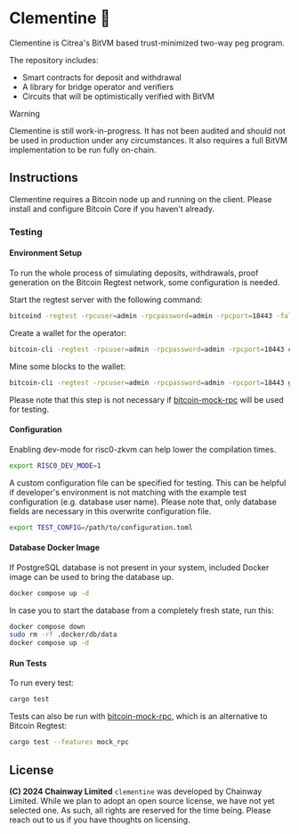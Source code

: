 # Clementine 🍊

Clementine is Citrea's BitVM based trust-minimized two-way peg program.

The repository includes:

- Smart contracts for deposit and withdrawal
- A library for bridge operator and verifiers
- Circuits that will be optimistically verified with BitVM

> [!WARNING]
>
> Clementine is still work-in-progress. It has not been audited and should not
> be used in production under any circumstances. It also requires a full BitVM
> implementation to be run fully on-chain.

## Instructions

Clementine requires a Bitcoin node up and running on the client. Please install
and configure Bitcoin Core if you haven't already.

### Testing

#### Environment Setup

To run the whole process of simulating deposits, withdrawals, proof generation
on the Bitcoin Regtest network, some configuration is needed.

Start the regtest server with the following command:

```sh
bitcoind -regtest -rpcuser=admin -rpcpassword=admin -rpcport=18443 -fallbackfee=0.00001 -wallet=admin -txindex=1
```

Create a wallet for the operator:

```sh
bitcoin-cli -regtest -rpcuser=admin -rpcpassword=admin -rpcport=18443 createwallet "admin"
```

Mine some blocks to the wallet:

```sh
bitcoin-cli -regtest -rpcuser=admin -rpcpassword=admin -rpcport=18443 generatetoaddress 101 $(bitcoin-cli -regtest -rpcuser=admin -rpcpassword=admin -rpcport=18443 getnewaddress)
```

Please note that this step is not necessary if
[bitcoin-mock-rpc](https://github.com/chainwayxyz/bitcoin-mock-rpc) will be used
for testing.

#### Configuration

Enabling dev-mode for risc0-zkvm can help lower the compilation times.

```sh
export RISC0_DEV_MODE=1
```

A custom configuration file can be specified for testing. This can be helpful
if developer's environment is not matching with the example test configuration
(e.g. database user name). Please note that, only database fields are necessary
in this overwrite configuration file.

```sh
export TEST_CONFIG=/path/to/configuration.toml
```

#### Database Docker Image

If PostgreSQL database is not present in your system, included Docker image can
be used to bring the database up.

```bash
docker compose up -d
```

In case you to start the database from a completely fresh state, run this:

```bash
docker compose down
sudo rm -rf .docker/db/data
docker compose up -d
```

#### Run Tests

To run every test:

```sh
cargo test
```

Tests can also be run with
[bitcoin-mock-rpc](https://github.com/chainwayxyz/bitcoin-mock-rpc), which is an
alternative to Bitcoin Regtest:

```sh
cargo test --features mock_rpc
```

## License

**(C) 2024 Chainway Limited** `clementine` was developed by Chainway Limited.
While we plan to adopt an open source license, we have not yet selected one. As
such, all rights are reserved for the time being. Please reach out to us if you
have thoughts on licensing.
